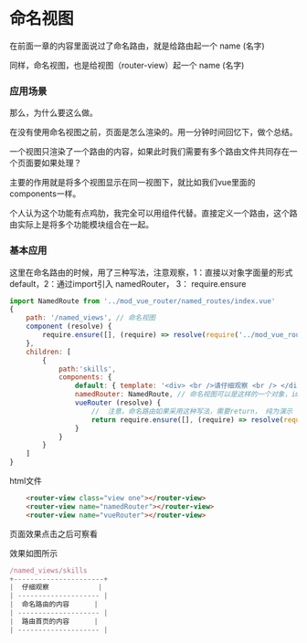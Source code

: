 # 命名视图

在前面一章的内容里面说过了命名路由，就是给路由起一个  name (名字)

同样，命名视图，也是给视图（router-view）起一个 name (名字)





### 应用场景

那么，为什么要这么做。

在没有使用命名视图之前，页面是怎么渲染的。用一分钟时间回忆下，做个总结。

一个视图只渲染了一个路由的内容，如果此时我们需要有多个路由文件共同存在一个页面要如果处理？

主要的作用就是将多个视图显示在同一视图下，就比如我们vue里面的 components一样。

个人认为这个功能有点鸡肋，我完全可以用组件代替。直接定义一个路由，这个路由实际上是将多个功能模块组合在一起。

### 基本应用

这里在命名路由的时候，用了三种写法，注意观察，1：直接以对象字面量的形式 default，2：通过import引入 namedRouter， 3： require.ensure
```javascript
import NamedRoute from '../mod_vue_router/named_routes/index.vue'
{
    path: '/named_views', // 命名视图
    component (resolve) {
        require.ensure([], (require) => resolve(require('../mod_vue_router/named_views/index.vue')), 'named_views');
    },
    children: [
        {
            path:'skills', 
            components: {
                default: { template: '<div> <br />请仔细观察 <br /> </div>' },
                namedRouter: NamedRoute, // 命名视图可以是这样的一个对象，import 一个 vue文件
                vueRouter (resolve) {
                    //  注意，命名路由如果采用这种写法，需要return， 纯为演示
                    return require.ensure([], (require) => resolve(require('../mod_vue_router/index.vue')), 'named_routes');
                }
            }
        }
    ]
}
```

html文件

```html
    <router-view class="view one"></router-view>
    <router-view name="namedRouter"></router-view>
    <router-view name="vueRouter"></router-view>
```

页面效果点击之后可察看



效果如图所示
```javascript
/named_views/skills                 
+----------------------+              
|  仔细观察            |             
| -------------------- |      
|  命名路由的内容      |  
| -------------------- |
|  路由首页的内容      |
| -------------------- |

```







